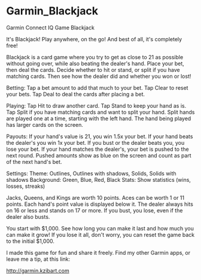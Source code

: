 # Garmin_Blackjack
Garmin Connect IQ Game Blackjack

It's Blackjack!  Play anywhere, on the go!  And best of all, it's completely free!

Blackjack is a card game where you try to get as close to 21 as possible without going over, while also beating the dealer's hand.  Place your bet, then deal the cards.  Decide whether to hit or stand, or split if you have matching cards.  Then see how the dealer did and whether you won or lost!

Betting:
Tap a bet amount to add that much to your bet.
Tap Clear to reset your bets.
Tap Deal to deal the cards after placing a bet.

Playing:
Tap Hit to draw another card.
Tap Stand to keep your hand as is.
Tap Split if you have matching cards and want to split your hand.
Split hands are played one at a time, starting with the left hand.
The hand being played has larger cards on the screen.

Payouts:
If your hand's value is 21, you win 1.5x your bet.
If your hand beats the dealer's you win 1x your bet.
If you bust or the dealer beats you, you lose your bet.
If your hand matches the dealer's, your bet is pushed to the next round.
Pushed amounts show as blue on the screen and count as part of the next hand's bet.

Settings:
Theme: Outlines, Outlines with shadows, Solids, Solids with shadows
Background: Green, Blue, Red, Black
Stats: Show statistics (wins, losses, streaks)

Jacks, Queens, and Kings are worth 10 points.  Aces can be worth 1 or 11 points.  Each hand's point value is displayed below it.  The dealer always hits on 16 or less and stands on 17 or more.  If you bust, you lose, even if the dealer also busts.

You start with $1,000.  See how long you can make it last and how much you can make it grow!  If you lose it all, don't worry, you can reset the game back to the initial $1,000.

I made this game for fun and share it freely.  Find my other Garmin apps, or leave me a tip, at this link:

http://garmin.kzibart.com
